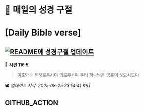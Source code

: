 # 🙏 매일의 성경 구절
# [Daily Bible verse]
## [![README에 성경구절 업데이트](https://github.com/DONGSUKA/first_test/actions/workflows/update-readme-bible.yml/badge.svg)](https://github.com/DONGSUKA/first_test/actions/workflows/update-readme-bible.yml)
<!-- START_BIBLE_VERSE -->
📖 **시편 116:5**
> 여호와는 은혜로우시며 의로우시며 우리 하나님은 긍휼이 많으시도다

🕊️ _업데이트 시각: 2025-08-25 23:54:41 KST_
  <!-- END_BIBLE_VERSE -->
## GITHUB_ACTION
